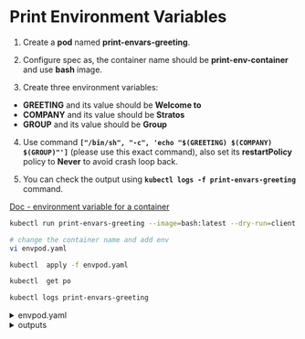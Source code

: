 # Print Environment Variables

1. Create a **pod** named **print-envars-greeting**.

2. Configure spec as, the container name should be **print-env-container** and use **bash** image.

3. Create three environment variables:

  - **GREETING** and its value should be **Welcome to**
  - **COMPANY** and its value should be **Stratos**
  - **GROUP** and its value should be **Group**

4. Use command **`["/bin/sh", "-c", 'echo "$(GREETING) $(COMPANY) $(GROUP)"']`** (please use this exact command), also set its **restartPolicy** policy to **Never** to avoid crash loop back.

5. You can check the output using **`kubectl logs -f print-envars-greeting`** command.

[Doc - environment variable for a container](https://kubernetes.io/docs/tasks/inject-data-application/define-environment-variable-container/#define-an-environment-variable-for-a-container)

```bash
kubectl run print-envars-greeting --image=bash:latest --dry-run=client -oyaml > envpod.yaml 

# change the container name and add env
vi envpod.yaml

kubectl  apply -f envpod.yaml

kubectl  get po

kubectl logs print-envars-greeting
```
<details>
<summary>envpod.yaml</summary>

```yaml
apiVersion: v1
kind: Pod
metadata:
  creationTimestamp: null
  labels:
    run: print-envars-greeting
  name: print-envars-greeting
spec:
  containers:
  - image: bash:latest
    name: print-env-container
    command: ["/bin/sh", "-c", 'echo "$(GREETING) $(COMPANY) $(GROUP)"']
    resources: {}
    env:
      - name: GREETING
        value: "Welcome to"
      - name: COMPANY
        value: "Stratos"
      - name: GROUP
        value: "Group"
  dnsPolicy: ClusterFirst
  restartPolicy: Never
  ```
</details>

<details>
<summary>outputs</summary>

  ### kubectl  apply -f envpod.yaml
    pod/print-envars-greeting created

  #### kubectl  get po
    NAME                    READY   STATUS      RESTARTS   AGE
    print-envars-greeting   0/1     Completed   0          43s

  #### kubectl logs print-envars-greeting 
    Welcome to Stratos Group
</details>